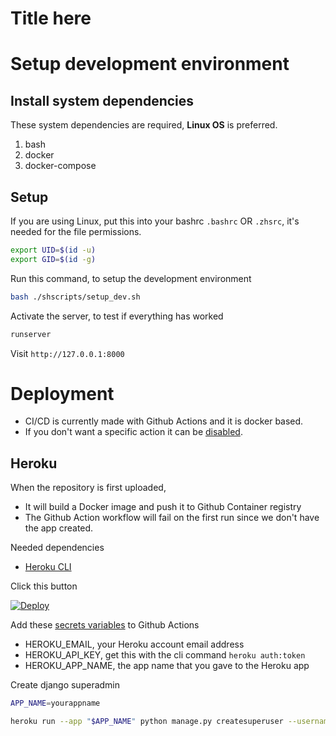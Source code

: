 # Title here

# Setup development environment

## Install system dependencies
These system dependencies are required, **Linux OS** is preferred.

1. bash
2. docker
3. docker-compose

## Setup

If you are using Linux, put this into your bashrc `.bashrc` OR `.zhsrc`, it's needed for the file permissions.

```bash
export UID=$(id -u)
export GID=$(id -g)
```

Run this command, to setup the development environment

```bash
bash ./shscripts/setup_dev.sh
```
Activate the server, to test if everything has worked

```bash
runserver
```

Visit `http://127.0.0.1:8000`

# Deployment

- CI/CD is currently made with Github Actions and it is docker based.
- If you don't want a specific action it can be [disabled](https://docs.github.com/en/actions/managing-workflow-runs/disabling-and-enabling-a-workflow).

## Heroku

When the repository is first uploaded,
- It will build a Docker image and push it to Github Container registry
- The Github Action workflow will fail on the first run since we don't have the app created.

Needed dependencies
- [Heroku CLI](https://devcenter.heroku.com/articles/heroku-cli#install-the-heroku-cli)

Click this button

[![Deploy](https://www.herokucdn.com/deploy/button.svg)](https://heroku.com/deploy)

Add these [secrets variables](https://docs.github.com/en/actions/security-guides/encrypted-secrets) to Github Actions

- HEROKU_EMAIL, your Heroku account email address
- HEROKU_API_KEY, get this with the cli command `heroku auth:token`
- HEROKU_APP_NAME, the app name that you gave to the Heroku app

Create django superadmin

```bash
APP_NAME=yourappname

heroku run --app "$APP_NAME" python manage.py createsuperuser --username admin --email admin@dev.com
```
